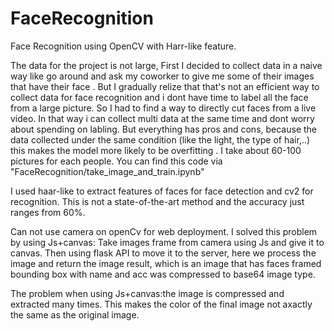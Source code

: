 # FaceRecognition
Face Recognition using OpenCV with Harr-like feature. 

The data for the project is not large, First I decided to collect data in a naive way like go around and ask my coworker to give me some of their images that have their face . But I gradually relize that that's not an efficient way to collect data for face recognition and i dont have time to label all the face from a large picture. So I had to find a way to directly cut faces from a live video. In that way i can collect multi data at the same time and dont worry about spending on labling. But everything has pros and cons, because the data collected under the same condition (like the light, the type of hair,..) this makes the model more likely to be overfitting . I take about 60-100 pictures for each people. You can find this code via "FaceRecognition/take_image_and_train.ipynb"

 I used  haar-like to extract features of  faces for face detection and cv2 for recognition. This is not a state-of-the-art method and the accuracy just ranges from 60%.
 
Can not use camera on openCv for web deployment. I solved this problem  by using Js+canvas: Take images frame from camera  using Js and give it to canvas. Then using flask API to move it to the server, here we process the image and return the image result, which is an image that has  faces framed bounding box with name and acc was compressed to base64 image type.

The problem when using Js+canvas:the image is compressed and extracted many times. This makes the color of the final image not axactly the same as the original image.






